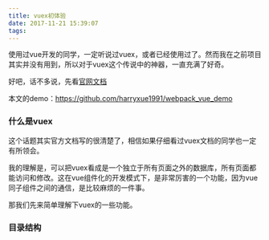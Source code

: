 ```yaml
---
title: vuex初体验
date: 2017-11-21 15:39:07
tags:
---
```


使用过vue开发的同学，一定听说过vuex，或者已经使用过了。然而我在之前项目其实并没有用到，所以对于vuex这个传说中的神器，一直充满了好奇。

好吧，话不多说，先看[官网文档](https://vuex.vuejs.org/zh-cn/)

本文的demo：<https://github.com/harryxue1991/webpack_vue_demo>

<!-- more -->

### 什么是vuex

这个话题其实官方文档写的很清楚了，相信如果仔细看过vuex文档的同学也一定有所领会。

我的理解是，可以把vuex看成是一个独立于所有页面之外的数据库，所有页面都能访问和修改。这在vue组件化的开发模式下，是非常厉害的一个功能，因为vue同子组件之间的通信，是比较麻烦的一件事。

那我们先来简单理解下vuex的一些功能。

### 目录结构



